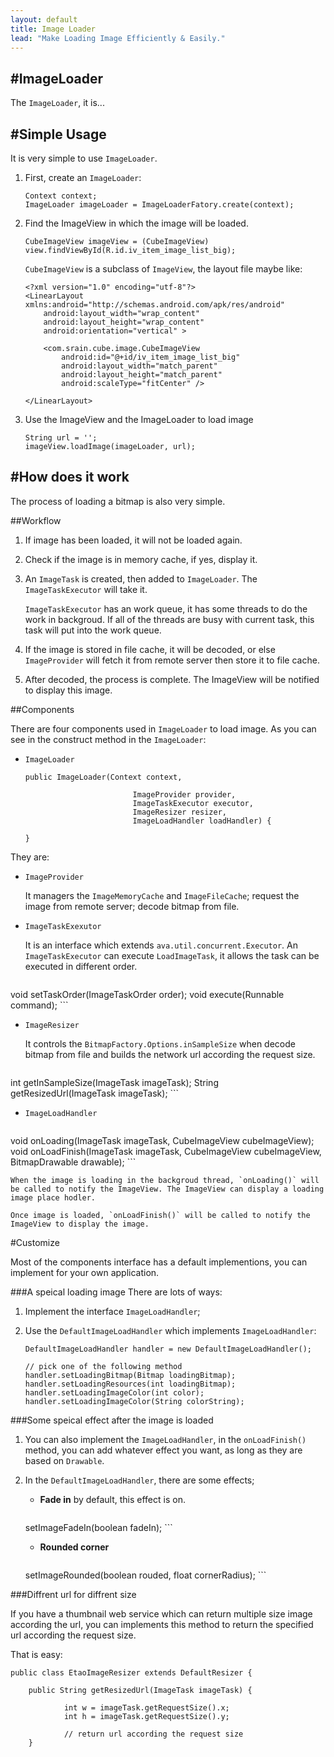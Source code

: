 ```yaml
---
layout: default
title: Image Loader
lead: "Make Loading Image Efficiently & Easily."
---
```

#ImageLoader
---
<p class='lead'>The <code>ImageLoader</code>, it is...</p>

#Simple Usage
---
<p class='lead'>It is very simple to use <code>ImageLoader</code>.</p>

1. First, create an `ImageLoader`:

    ```
    Context context;
    ImageLoader imageLoader = ImageLoaderFatory.create(context);
    ```

2. Find the ImageView in which the image will be loaded.

    ```
    CubeImageView imageView = (CubeImageView) view.findViewById(R.id.iv_item_image_list_big);
    ```

    `CubeImageView` is a subclass of `ImageView`, the layout file maybe like:

    ```
    <?xml version="1.0" encoding="utf-8"?>
    <LinearLayout xmlns:android="http://schemas.android.com/apk/res/android"
        android:layout_width="wrap_content"
        android:layout_height="wrap_content"
        android:orientation="vertical" >

        <com.srain.cube.image.CubeImageView
            android:id="@+id/iv_item_image_list_big"
            android:layout_width="match_parent"
            android:layout_height="match_parent"
            android:scaleType="fitCenter" />

    </LinearLayout>
    ```

3. Use the ImageView and the ImageLoader to load image

    ```
    String url = '';
    imageView.loadImage(imageLoader, url);
    ```

#How does it work
---
<p class='lead'>The process of loading a bitmap is also very simple.</p>

##Workflow

1.  If image has been loaded, it will not be loaded again.
2.  Check if the image is in memory cache, if yes, display it.
3.  An `ImageTask` is created, then added to `ImageLoader`. The `ImageTaskExecutor` will take it.
    
    `ImageTaskExecutor` has an work queue, it has some threads to do the work in backgroud. If all of the threads are busy with current task, this task will put into the work queue.
    
4.  If the image is stored in file cache, it will be decoded, or else `ImageProvider` will fetch it from remote server then store it to file cache.

5.  After decoded, the process is complete. The ImageView will be notified to display this image.

##Components

There are four components used in `ImageLoader` to load image. As you can see in the construct method in the `ImageLoader`:

* `ImageLoader`

    ```
    public ImageLoader(Context context, 
    
                            ImageProvider provider, 
                            ImageTaskExecutor executor, 
                            ImageResizer resizer, 
                            ImageLoadHandler loadHandler) {
        
    }
    ```

They are:

* `ImageProvider`

    It managers the `ImageMemoryCache` and `ImageFileCache`; request the image from remote server; decode bitmap from file.

* `ImageTaskExexutor`

    It is an interface which extends `ava.util.concurrent.Executor`. An `ImageTaskExecutor` can execute `LoadImageTask`, it allows the task can be executed in different order.

    ```
void setTaskOrder(ImageTaskOrder order);
void execute(Runnable command);
    ```
* `ImageResizer`
    
    It controls the `BitmapFactory.Options.inSampleSize` when decode bitmap from file and builds the network url according the request size.

    ```
int getInSampleSize(ImageTask imageTask);
String getResizedUrl(ImageTask imageTask);
    ```
* `ImageLoadHandler`

    ```
void onLoading(ImageTask imageTask, CubeImageView cubeImageView);
void onLoadFinish(ImageTask imageTask, CubeImageView cubeImageView, BitmapDrawable drawable);
    ```

    When the image is loading in the backgroud thread, `onLoading()` will be called to notify the ImageView. The ImageView can display a loading image place hodler. 

    Once image is loaded, `onLoadFinish()` will be called to notify the ImageView to display the image.

#Customize

<p class='lead'>Most of the components interface has a default implementions, you can implement for your own application.</p>

###A speical loading image
There are lots of ways:

1. Implement the interface `ImageLoadHandler`;

1. Use the `DefaultImageLoadHandler` which implements `ImageLoadHandler`:

    ```
    DefaultImageLoadHandler handler = new DefaultImageLoadHandler();

    // pick one of the following method
    handler.setLoadingBitmap(Bitmap loadingBitmap);
    handler.setLoadingResources(int loadingBitmap);
    handler.setLoadingImageColor(int color);
    handler.setLoadingImageColor(String colorString);
    ```

###Some speical effect after the image is loaded

1.  You can also implement the `ImageLoadHandler`, in the `onLoadFinish()` method, you can add whatever effect you want, as long as they are based on `Drawable`.

2.  In the `DefaultImageLoadHandler`, there are some effects;

    * **Fade in** by default, this effect is on.

        ```
    setImageFadeIn(boolean fadeIn);
        ```
    * **Rounded corner**

        ```
    setImageRounded(boolean rouded, float cornerRadius);
        ```


###Diffrent url for diffrent size

If you have a thumbnail web service which can return multiple size image according the url, you can implements this method to return the specified url according the request size.

That is easy:

```
public class EtaoImageResizer extends DefaultResizer {

    public String getResizedUrl(ImageTask imageTask) {

            int w = imageTask.getRequestSize().x;
            int h = imageTask.getRequestSize().y;

            // return url according the request size
    }
```
